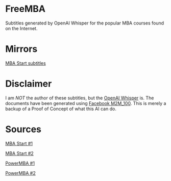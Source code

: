 # FreeMBA
Subtitles generated by OpenAI Whisper for the popular MBA courses found on the Internet.

# Mirrors
[MBA Start subtitles](https://archive.org/details/mba_start_subtitles)

# Disclaimer
I am *NOT* the author of these subtitles, but the [OpenAI Whisper](https://freesubtitles.ai/) is. The documents have been generated using [Facebook M2M_100](https://huggingface.co/facebook/m2m100_1.2B). This is merely a backup of a Proof of Concept of what this AI can do.

# Sources
[MBA Start #1](https://archive.org/details/mbastart_202304)

[MBA Start #2](https://btcache.me/torrent/2BC4AFBB74F85B12379FAC540281E78311E7C3BF)

[PowerMBA #1](https://archive.org/details/powermba_202304)

[PowerMBA #2](https://btcache.me/torrent/C92E527CCEDDAC1EFE67990C3E404AD87D015A1F)
